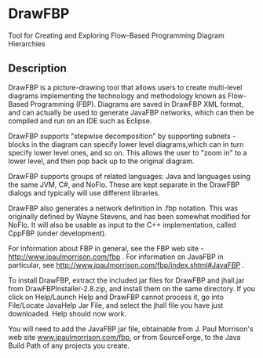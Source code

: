 DrawFBP
=======

Tool for Creating and Exploring Flow-Based Programming Diagram Hierarchies


Description
-----------

DrawFBP is a picture-drawing tool that allows users to create multi-level diagrams implementing the technology and methodology known as Flow-Based Programming (FBP).  Diagrams are saved in DrawFBP XML format, and can actually be used to generate JavaFBP networks, which can then be compiled and run on an IDE such as Eclipse.

DrawFBP supports "stepwise decomposition" by supporting subnets - blocks in the diagram can specify lower level diagrams,which can in turn specify lower level ones, and so on.   This allows the user to "zoom in" to a lower level, and then pop back up to the original diagram.

DrawFBP supports groups of related languages: Java and languages using the same JVM, C#, and NoFlo.  These are kept separate in the DrawFBP dialogs and typically will use different libraries.

DrawFBP also generates a network definition in .fbp notation.  This was originally defined by Wayne Stevens, and has been somewhat modified for NoFlo.  It will also be usable as input to the C++ implementation, called CppFBP (under development). 

For information about FBP in general, see the FBP web site - http://www.jpaulmorrison.com/fbp . For information on JavaFBP in particular, see http://www.jpaulmorrison.com/fbp/index.shtml#JavaFBP .

To install DrawFBP, extract the included jar files for DrawFBP and jhall.jar from DrawFBPInstaller-2.8.zip, and install them on the same directory.  If you click on Help/Launch Help and DrawFBP cannot process it, go into File/Locate JavaHelp Jar File, and select the jhall file you have just downloaded.  Help should now work.

You will need to add the JavaFBP jar file, obtainable from J. Paul Morrison's web site www.jpaulmorrison.com/fbp, or from SourceForge, to the Java Build Path of any projects you create. 

